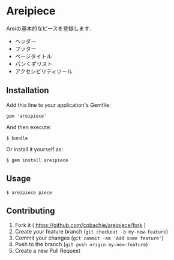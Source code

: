 # Areipiece

Areiの基本的なピースを登録します.  
  
- ヘッダー  
- フッター  
- ページタイトル
- パンくずリスト
- アクセシビリティツール


## Installation

Add this line to your application's Gemfile:

    gem 'areipiece'

And then execute:

    $ bundle

Or install it yourself as:

    $ gem install areipiece

## Usage

    $ areipiece piece


## Contributing

1. Fork it ( https://github.com/cobachie/areipiece/fork )
2. Create your feature branch (`git checkout -b my-new-feature`)
3. Commit your changes (`git commit -am 'Add some feature'`)
4. Push to the branch (`git push origin my-new-feature`)
5. Create a new Pull Request
